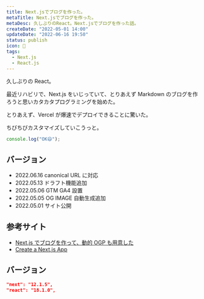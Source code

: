 ```yaml
---
title: Next.jsでブログを作った。
metaTitle: Next.jsでブログを作った。
metaDesc: 久しぶりのReact。Next.jsでブログを作った話。
createDate: "2022-05-01 14:00"
updateDate: "2022-06-16 19:50"
status: publish
icon: 👾
tags:
  - Next.js
  - React.js
---
```


久しぶりの React。

最近リハビリで、Next.js をいじっていて、とりあえず Markdown のブログを作ろうと思いカタカタプログラミングを始めた。

とりあえず、Vercel が爆速でデプロイできることに驚いた。

ちびちびカスタマイズしていこうっと。

```ts
console.log("OK😄");
```

## バージョン

- 2022.06.16 canonical URL に対応
- 2022.05.13 ドラフト機能追加
- 2022.05.06 GTM GA4 設置
- 2022.05.05 OG IMAGE 自動生成追加
- 2022.05.01 サイト公開

## 参考サイト

- [Next.js でブログを作って、動的 OGP も用意した](https://shon0.dev/posts/8r_hksif024a/)
- [Create a Next.js App](https://nextjs.org/learn/basics/create-nextjs-app)

## バージョン

```json
"next": "12.1.5",
"react": "18.1.0",
```
